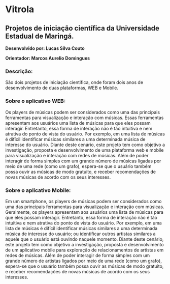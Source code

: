 # Vitrola
## Projetos de iniciação científica da Universidade Estadual de Maringá.

**Desenvolvido por: Lucas Silva Couto**

**Orientador: Marcos Aurelio Domingues**

### Descrição: 
  São dois projetos de iniciação cientifica, onde foram dois anos de desenvolvimento de duas plataformas, WEB e Mobile.
  
### Sobre o aplicativo WEB:

  Os players de músicas podem ser considerados como uma das principais ferramentas para visualização e interação com músicas. 
  Essas ferramentas apresentam aos usuários uma lista de músicas para que eles possam interagir. 
  Entretanto, essa forma de interação não é tão intuitiva e nem atrativa do ponto de vista do usuário. 
  Por exemplo, em uma lista de músicas é difícil identificar músicas similares a uma determinada música de interesse do usuário. 
  Diante deste cenário, este projeto tem como objetivo a investigação, proposta e desenvolvimento de uma plataforma web e mobile para visualização e interação com redes de músicas. 
  Além de poder interagir de forma simples com um grande número de músicas ligadas por meio de uma rede (como um grafo), espera-se que o usuário
  também possa ouvir as músicas de modo gratuito, e receber recomendações de novas músicas de acordo com os seus interesses.
  
### Sobre o aplicativo Mobile:
  Em um smartphone, os players de músicas podem ser considerados como uma das principais ferramentas para visualização e interação com músicas. 
  Geralmente, os players apresentam aos usuários uma lista de músicas para que eles possam interagir. 
  Entretanto, essa forma de interação não é tão intuitiva e nem atrativa do ponto de vista do usuário. 
  Por exemplo, em uma lista de músicas é difícil identificar músicas similares a uma determinada música de interesse do usuário; ou identificar outros artistas similares a aquele que o usuário está ouvindo naquele momento. 
  Diante deste cenário, este projeto tem como objetivo a investigação, proposta e desenvolvimento de um aplicativo mobile para exploração de relacionamentos de artistas em redes de músicas. 
  Além de poder interagir de forma simples com um grande número de artistas ligados por meio de uma rede (como um grafo), espera-se que o usuário também possa ouvir as músicas de modo gratuito, e receber recomendações de novas músicas de acordo com os seus interesses.
